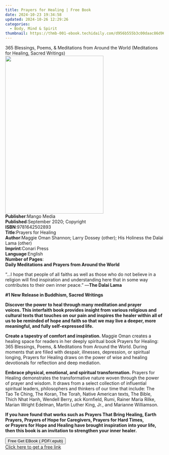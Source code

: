```yaml
---
title: Prayers for Healing | Free Book
date: 2024-10-23 19:34:58
updated: 2024-10-26 12:29:26
categories:
  - Body, Mind & Spirit
thumbnail: https://thmb-001-ebook.techidaily.com/d956b555b3c00daac86d96ba63ddbfd779f6eac50151ae29bfb79f9c544b8603.jpg
---
```

<main id="book-container">
  <div class="flex flex-col">
    <div class="book-brief flex-1 py-6 px-4 sm:p-6 md:py-10 md:px-8">
      <!-- brief-->
      <div class="book-brief-main">
        365 Blessings, Poems, & Meditations from Around the World (Meditations
        for Healing, Sacred Writings)
      </div>
    </div>
    <div
      class="book-meta-info flex-1 grid gap-4 col-start-1 col-end-3 row-start-1 sm:mb-6 sm:grid-cols-4 lg:gap-6 lg:col-start-2 lg:row-end-6 lg:row-span-6 lg:mb-0"
    >
      <div
        class="book-meta-info-left place-content-center mt-4 p-4 text-sm leading-6 col-start-2 col-span-2 dark:text-slate-400"
      >
        <img
          class="w-full h-500 object-cover rounded-lg sm:h-255 sm:col-span-2 lg:col-span-full"
          src="https://img-001-ebook.techidaily.com/3ced31af4049d1612ae71fe8cdab44070eefca5b36cf44f704f405e82bbc378e.jpg"
          alt=""
          width="312"
          height="500"
        />
      </div>
      <div
        class="book-meta-info-right mt-2 col-start-1 row-start-2 col-span-3 self-center"
      >
        <!-- meta data  -->
        <div class="flex flex-col px-4 md:px-8">
          <div class="flex-1">
            <strong>Publisher</strong>:<span class="px-2">Mango Media</span>
          </div>
          <div class="flex-1">
            <strong>Published</strong>:<span class="px-2"
              >September 2020; Copyright</span
            >
          </div>
          <div class="flex-1">
            <strong>ISBN</strong>:<span class="px-2">9781642502893</span>
          </div>
          <div class="flex-1">
            <strong>Title</strong>:<span class="px-2">Prayers for Healing</span>
          </div>
          <div class="flex-1">
            <strong>Author</strong>:<span class="px-2"
              >Maggie Oman Shannon; Larry Dossey (other); His Holiness the Dalai
              Lama (other)</span
            >
          </div>
          <div class="flex-1">
            <strong>Imprint</strong>:<span class="px-2">Conari Press</span>
          </div>
          <div class="flex-1">
            <strong>Language</strong>:<span class="px-2">English</span>
          </div>
          <div class="flex-1">
            <strong>Number of Pages</strong>:<span class="px-2"></span>
          </div>
        </div>
      </div>
    </div>
    <div class="book-description flex-1 py-6 px-4 sm:p-6 md:py-10 md:px-8">
      <div class="book-description-main">
        <div accordion-content="" id="description">
          <strong
            ><b
              >Daily Meditations and Prayers from Around the World&nbsp;</b
            ></strong
          >
          <p>
            “...I hope that people of all faiths as well as those who do not
            believe in a religion will find inspiration and understanding here
            that in some way contributes to their own inner peace.” —<b
              >The Dalai Lama</b
            >
          </p>
          <p><b>#1 New Release in Buddhism, Sacred Writings</b></p>
          <p>
            <b
              >Discover the power to heal through many meditation and prayer
              voices.&nbsp;This interfaith book provides insight from various
              religious and cultural texts that touches on our pain and inspires
              the healer within all of us to be reminded of hope and faith so
              that we may live a deeper, more meaningful, and fully
              self-expressed life.</b
            >
          </p>
          <p>
            <b>Create a tapestry of comfort and inspiration.&nbsp;</b>Maggie
            Oman creates a healing space for readers in her deeply spiritual
            book&nbsp;Prayers for Healing: 365 Blessings, Poems, &amp;
            Meditations from Around the World. During moments that are filled
            with despair, illnesses, depression, or spiritual
            longing,&nbsp;Prayers for Healing&nbsp;draws on the power of wise
            and healing devotionals for reflection and deep mediation.
          </p>
          <p>
            <b>Embrace physical, emotional, and spiritual transformation.</b
            >&nbsp;Prayers for Healing&nbsp;demonstrates the transformative
            nature woven through the power of prayer and wisdom.&nbsp;It
            draws&nbsp;from a select collection of influential spiritual
            leaders, philosophers and thinkers of our time that include: The
            Tao&nbsp;Te&nbsp;Ching, The Koran, The Torah, Native American texts,
            The Bible, Thich Nhat Hanh, Wendell Berry, ack Kornfield, Rumi,
            Rainer Maria Rilke, Marian Wright Edelman, Martin Luther King, Jr.,
            and Marianne Williamson.&nbsp;
          </p>
          <p>
            <b
              >If you have found that works such as&nbsp;Prayers That Bring
              Healing,&nbsp;Earth Prayers,&nbsp;Prayers of Hope for
              Caregivers,&nbsp;Prayers for Hard Times, or&nbsp;Prayers for Hope
              and Healing&nbsp;have brought inspiration into your life, then
              this book is an invitation to strengthen&nbsp;your inner
              healer.&nbsp;</b
            >
          </p>
        </div>
        <div class="accordion-fader"></div>
      </div>
    </div>
    <div class="book-excerpts flex-1 py-6 px-4 sm:p-6 md:py-10 md:px-8"></div>
    <div
      class="book-about-author flex-1 py-6 px-4 sm:p-6 md:py-10 md:px-8"
    ></div>
    <div class="book-free-get flex-1 py-6 px-4 sm:p-6 md:py-10 md:px-8">
      <button
        id="btn-free-get"
        class="bg-blue-500 hover:bg-blue-700 text-white font-bold py-2 px-4 rounded"
      >
        Free Get EBook (.PDF/.epub)
      </button>
      <div id="countdown-display" class="px-2 text-lg mt-2"></div>
      <a
        id="free-link"
        class="hidden bg-blue-500 hover:bg-blue-700 text-white font-bold py-2 px-4 rounded"
        href="https://www.ebooks.com/en-us/book/210114276/prayers-for-healing/maggie-oman-shannon/"
        target="_blank"
        >Click here to get a free link</a
      >
    </div>
    <script>
      let countdownTime = 0;
      let countdownInterval = null;
      document
        .getElementById('btn-free-get')
        .addEventListener('click', startCountdown);
      function startCountdown() {
        countdownTime = new Date().getTime() + 60000 * 3;
        countdownInterval = setInterval(updateCountdown, 1000);
        document.getElementById('btn-free-get').disabled = true;
        document
          .getElementById('btn-free-get')
          .classList.add('bg-gray-500', 'cursor-not-allowed');
      }
      function updateCountdown() {
        let currentTime = new Date().getTime();
        let timeLeft = countdownTime - currentTime;
        let secondsLeft = Math.floor(timeLeft / 1000);
        document.getElementById('countdown-display').innerHTML =
          `Remaining time: ${secondsLeft} seconds.`;
        if (secondsLeft <= 0) {
          clearInterval(countdownInterval);
          document.getElementById('btn-free-get').classList.add('hidden');
          document.getElementById('free-link').classList.remove('hidden');
          document.getElementById('countdown-display').innerHTML = '';
        }
      }
    </script>
  </div>
</main>
